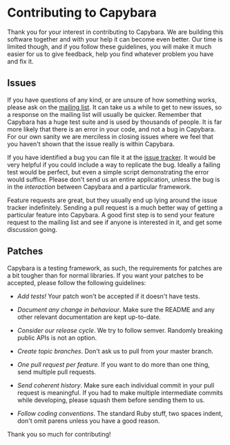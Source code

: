 # Contributing to Capybara

Thank you for your interest in contributing to Capybara. We are building this
software together and with your help it can become even better. Our time is
limited though, and if you follow these guidelines, you will make it much
easier for us to give feedback, help you find whatever problem you have and fix
it.

## Issues

If you have questions of any kind, or are unsure of how something works, please
ask on the [mailing list][list]. It can take us a while to get to new issues,
so a response on the mailing list will usually be quicker. Remember that
Capybara has a huge test suite and is used by thousands of people. It is far
more likely that there is an error in your code, and not a bug in Capybara. For
our own sanity we are merciless in closing issues where we feel that you
haven't shown that the issue really is within Capybara.

If you have identified a bug you can file it at the [issue tracker][tracker].
It would be very helpful if you could include a way to replicate the bug.
Ideally a failing test would be perfect, but even a simple script demonstrating
the error would suffice. Please don't send us an entire application, unless the
bug is in the *interaction* between Capybara and a particular framework.

Feature requests are great, but they usually end up lying around the issue
tracker indefinitely. Sending a pull request is a much better way of getting a
particular feature into Capybara. A good first step is to send your feature
request to the mailing list and see if anyone is interested in it, and get some
discussion going.

## Patches

Capybara is a testing framework, as such, the requirements for patches are a
bit tougher than for normal libraries. If you want your patches to be accepted,
please follow the following guidelines:

- *Add tests!* Your patch won't be accepted if it doesn't have tests.

- *Document any change in behaviour*. Make sure the README and any other
  relevant documentation are kept up-to-date.

- *Consider our release cycle*. We try to follow semver. Randomly breaking
  public APIs is not an option.

- *Create topic branches*. Don't ask us to pull from your master branch.

- *One pull request per feature*. If you want to do more than one thing, send
  multiple pull requests.

- *Send coherent history*. Make sure each individual commit in your pull
  request is meaningful. If you had to make multiple intermediate commits while
  developing, please squash them before sending them to us.

- *Follow coding conventions*. The standard Ruby stuff, two spaces indent,
  don't omit parens unless you have a good reason.

Thank you so much for contributing!

[list]: http://groups.google.com/group/ruby-capybara
[tracker]: http://github.com/jnicklas/capybara/issues
